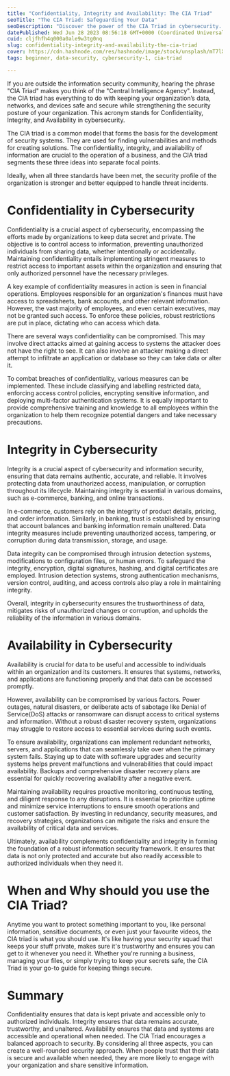 ```yaml
---
title: "Confidentiality, Integrity and Availability: The CIA Triad"
seoTitle: "The CIA Triad: Safeguarding Your Data"
seoDescription: "Discover the power of the CIA Triad in cybersecurity. Learn how it can protect your valuable data. Stay one step ahead of cyber threats."
datePublished: Wed Jun 28 2023 08:56:18 GMT+0000 (Coordinated Universal Time)
cuid: cljfhfh4q000a0ale9w3tg0nq
slug: confidentiality-integrity-and-availability-the-cia-triad
cover: https://cdn.hashnode.com/res/hashnode/image/stock/unsplash/mT7lXZPjk7U/upload/0f39679e824b3a4fb142dce04677ba9e.jpeg
tags: beginner, data-security, cybersecurity-1, cia-triad

---
```


If you are outside the information security community, hearing the phrase "CIA Triad" makes you think of the "Central Intelligence Agency". Instead, the CIA triad has everything to do with keeping your organization’s data, networks, and devices safe and secure while strengthening the security posture of your organization. This acronym stands for Confidentiality, Integrity, and Availability in cybersecurity.

The CIA triad is a common model that forms the basis for the development of security systems. They are used for finding vulnerabilities and methods for creating solutions. The confidentiality, integrity, and availability of information are crucial to the operation of a business, and the CIA triad segments these three ideas into separate focal points.

Ideally, when all three standards have been met, the security profile of the organization is stronger and better equipped to handle threat incidents.

# Confidentiality in Cybersecurity

Confidentiality is a crucial aspect of cybersecurity, encompassing the efforts made by organizations to keep data secret and private. The objective is to control access to information, preventing unauthorized individuals from sharing data, whether intentionally or accidentally. Maintaining confidentiality entails implementing stringent measures to restrict access to important assets within the organization and ensuring that only authorized personnel have the necessary privileges.

A key example of confidentiality measures in action is seen in financial operations. Employees responsible for an organization's finances must have access to spreadsheets, bank accounts, and other relevant information. However, the vast majority of employees, and even certain executives, may not be granted such access. To enforce these policies, robust restrictions are put in place, dictating who can access which data.

There are several ways confidentiality can be compromised. This may involve direct attacks aimed at gaining access to systems the attacker does not have the right to see. It can also involve an attacker making a direct attempt to infiltrate an application or database so they can take data or alter it. 

To combat breaches of confidentiality, various measures can be implemented. These include classifying and labelling restricted data, enforcing access control policies, encrypting sensitive information, and deploying multi-factor authentication systems. It is equally important to provide comprehensive training and knowledge to all employees within the organization to help them recognize potential dangers and take necessary precautions.

# Integrity in Cybersecurity

Integrity is a crucial aspect of cybersecurity and information security, ensuring that data remains authentic, accurate, and reliable. It involves protecting data from unauthorized access, manipulation, or corruption throughout its lifecycle. Maintaining integrity is essential in various domains, such as e-commerce, banking, and online transactions.

In e-commerce, customers rely on the integrity of product details, pricing, and order information. Similarly, in banking, trust is established by ensuring that account balances and banking information remain unaltered. Data integrity measures include preventing unauthorized access, tampering, or corruption during data transmission, storage, and usage.

Data integrity can be compromised through intrusion detection systems, modifications to configuration files, or human errors. To safeguard the integrity, encryption, digital signatures, hashing, and digital certificates are employed. Intrusion detection systems, strong authentication mechanisms, version control, auditing, and access controls also play a role in maintaining integrity.

Overall, integrity in cybersecurity ensures the trustworthiness of data, mitigates risks of unauthorized changes or corruption, and upholds the reliability of the information in various domains.

# Availability in Cybersecurity

Availability is crucial for data to be useful and accessible to individuals within an organization and its customers. It ensures that systems, networks, and applications are functioning properly and that data can be accessed promptly.

However, availability can be compromised by various factors. Power outages, natural disasters, or deliberate acts of sabotage like Denial of Service(DoS) attacks or ransomware can disrupt access to critical systems and information. Without a robust disaster recovery system, organizations may struggle to restore access to essential services during such events.

To ensure availability, organizations can implement redundant networks, servers, and applications that can seamlessly take over when the primary system fails. Staying up to date with software upgrades and security systems helps prevent malfunctions and vulnerabilities that could impact availability. Backups and comprehensive disaster recovery plans are essential for quickly recovering availability after a negative event.

Maintaining availability requires proactive monitoring, continuous testing, and diligent response to any disruptions. It is essential to prioritize uptime and minimize service interruptions to ensure smooth operations and customer satisfaction. By investing in redundancy, security measures, and recovery strategies, organizations can mitigate the risks and ensure the availability of critical data and services.

Ultimately, availability complements confidentiality and integrity in forming the foundation of a robust information security framework. It ensures that data is not only protected and accurate but also readily accessible to authorized individuals when they need it.

# When and Why should you use the CIA Triad?

Anytime you want to protect something important to you, like personal information, sensitive documents, or even just your favourite videos, the CIA triad is what you should use. It's like having your security squad that keeps your stuff private, makes sure it's trustworthy and ensures you can get to it whenever you need it. Whether you're running a business, managing your files, or simply trying to keep your secrets safe, the CIA Triad is your go-to guide for keeping things secure.

# Summary

Confidentiality ensures that data is kept private and accessible only to authorized individuals. Integrity ensures that data remains accurate, trustworthy, and unaltered. Availability ensures that data and systems are accessible and operational when needed. The CIA Triad encourages a balanced approach to security. By considering all three aspects, you can create a well-rounded security approach. When people trust that their data is secure and available when needed, they are more likely to engage with your organization and share sensitive information.